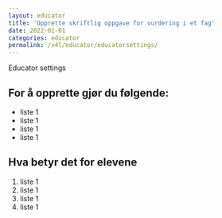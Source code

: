 ```yaml
---
layout: educator
title: 'Opprette skriftlig oppgave for vurdering i et fag'
date: 2022-01-01
categories: educator
permalink: /v4l/educator/educatorsettings/
---
```


Educator settings

## For å opprette gjør du følgende:

- liste 1
- liste 1
- liste 1
- liste 1

## Hva betyr det for elevene

1. liste 1
2. liste 1
3. liste 1
4. liste 1
